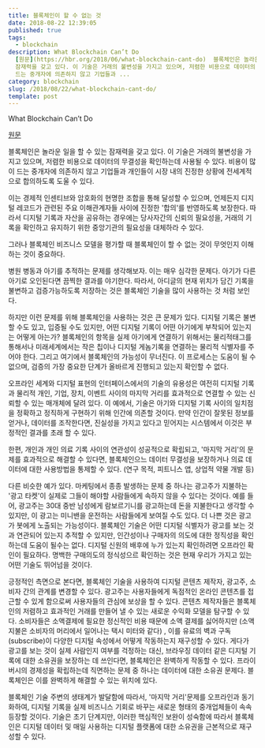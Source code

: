 ```yaml
---
title: 블록체인이 할 수 없는 것
date: 2018-08-22 12:39:05
published: true
tags:
  - blockchain
description: What Blockchain Can’t Do
  [원문](https://hbr.org/2018/06/what-blockchain-cant-do)  블록체인은 놀라운 일을 할 수 있는
  잠재력을 갖고 있다. 이 기술은 거래의 불변성을 가지고 있으며, 저렴한 비용으로 데이터의 무결성을 확인하는데 사용될 수 있다. 비용이 많이
  드는 중개자에 의존하지 않고 기업들과 ...
category: blockchain
slug: /2018/08/22/what-blockchain-cant-do/
template: post
---
```


What Blockchain Can’t Do

[원문](https://hbr.org/2018/06/what-blockchain-cant-do)

블록체인은 놀라운 일을 할 수 있는 잠재력을 갖고 있다. 이 기술은 거래의 불변성을 가지고 있으며, 저렴한 비용으로 데이터의 무결성을 확인하는데 사용될 수 있다. 비용이 많이 드는 중개자에 의존하지 않고 기업들과 개인들이 시장 내의 진정한 상황에 전세계적으로 합의하도록 도울 수 있다.

이는 경제적 인센티브와 암호화의 현명한 조합을 통해 달성할 수 있으며, 언제든지 디지털 레코드가 관련된 주요 이해관계자들 사이에 진정한 '합의'를 반영하도록 보장한다. 따라서 디지털 기록과 자산을 공유하는 경우에는 당사자간의 신뢰의 필요성을, 거래의 기록을 확인하고 유지하기 위한 중앙기관의 필요성을 대체하라 수 있다.

그러나 블록체인 비즈니스 모델을 평가할 때 블록체인이 할 수 없는 것이 무엇인지 이해하는 것이 중요하다.

병원 병동과 아기를 추적하는 문제를 생각해보자. 이는 매우 심각한 문제다. 아기가 다른 아기로 오인된다면 끔찍한 결과를 야기한다. 따라서, 아디글의 현재 위치가 담긴 기록을 불변하고 검증가능하도록 저장하는 것은 블록체인 기술을 많이 사용하는 것 처럼 보인다.

하지만 이런 문제를 위해 블록체인을 사용하는 것은 큰 문제가 있다. 디지털 기록은 불변할 수도 있고, 입증될 수도 있지만, 어떤 디지털 기록이 어떤 아기에게 부착되어 있는지는 어떻게 아는가? 블록체인의 항목을 실제 아기에게 연결하기 위해서는 물리적태그를 통해서나 미래세계에서는 작은 칩이나 디지털 게놈기록을 연결하는 물리적 식별자를 주어야 한다. 그리고 여기에서 블록체인의 가능성이 무너진다. 이 프로세스는 도움이 될 수 없으며, 검증의 가장 중요한 단계가 올바르게 진행되고 있는지 확인할 수 없다.

오프라인 세계와 디지털 표현의 인터페이스에서의 기술의 유용성은 여전히 디지털 기록과 물리적 개인, 기업, 장치, 이벤트 사이의 마지막 거리를 효과적으로 연결할 수 있는 신뢰할 수 있는 매개체에 달려 있다. 이 예에서, 기술은 아기와 디지털 기록 사이의 일치점을 정확하고 정직하게 구현하기 위해 인간에 의존할 것이다. 만약 인간이 잘못된 정보를 얻거나, 데이터를 조작한다면, 진실성을 가지고 있다고 믿어지는 시스템에서 이것은 부정적인 결과를 초래 할 수 있다.

한편, 개인과 개인 의료 기록 사이의 연관성이 성공적으로 확립되고, '마지막 거리'의 문제를 효과적으로 해결할 수 있다면, 블록체인으느 데이터 무결성을 보장하거나 의료 데이터에 대한 사용방법을 통제할 수 있다. (연구 목적, 피트니스 앱, 상업적 약물 개발 등)

다른 비슷한 예가 있다. 마케팅에서 종종 발생하는 문제 중 하나는 광고주가 지불하는 '광고 타켓'이 실제로 그들이 해야할 사람들에게 속하지 않을 수 있다는 것이다. 예를 들어, 광고주는 30대 중반 남성에게 람보르기니를 광고하는데 돈을 지불한다고 생각할 수 있지만, 이 광고는 미니밴을 운전하는 사람들에게 보여질 수도 있다. 더 나쁜 것은 광고가 봇에게 노출되는 가능성이다. 블록체인 기술은 어떤 디지털 식별자가 광고를 보는 것과 연관되어 있는지 추적할 수 있지만, 인간성이나 구매자의 의도에 대한 정직성을 확인하는데 도움이 될수는 없다. 디지털 신원의 배후에 누가 있는지 확인하려면 오프라인 확인이 필요하다. 명백한 구매의도의 정식성으르 확인하는 것은 현재 우리가 가지고 있는 어떤 기술도 뛰어넘을 것이다.

긍정적인 측면으로 본다면, 블록체인 기술을 사용하여 디지털 콘텐츠 제작자, 광고주, 소비자 간의 관계를 변경할 수 있다. 광고주는 사용자들에게 독점적인 온라인 콘텐츠를 접근할 수 있게 함으로써 사용자들의 관심에 보상을 할 수 있다. 콘텐츠 제작자들은 블록체인의 저렴하고 효과적인 거래를 만들어 낼 수 있는 새로운 수익화 모델을 탐구할 수 있다. 소비자들은 소액결제에 필요한 정신적인 비용 때문에 소액 결제를 싫어하지만 (소액지불은 소비자의 머리에서 일어나는 택시 미터와 같다) , 이를 유료의 벽과 구독(subscribe)이 다양한 디지털 속성에서 어떻게 작동하는지 재구성할 수 있다. 게다가 광고를 보는 것이 실제 사람인지 여부를 걱정하는 대신, 브라우징 데이터 같은 디지털 기록에 대한 소유권을 보장하는 데 쓰인다면, 블록체인은 완벽하게 작동할 수 있다. 프라이버시의 경제성을 확립하는데 직면하는 문제 중 하나는 데이터에 대한 소유권 문제다. 블록체인은 이를 완벽하게 해결할 수 있는 위치에 있다.

블록체인 기술 주변의 생태계가 발달함에 따라서, '마지막 거리'문제를 오프라인과 동기화하여, 디지털 기록을 실제 비즈니스 기회로 바꾸는 새로운 형태의 중개업체들이 속속 등장할 것이다. 기술은 초기 단계지만, 이러한 핵심적인 보완이 성숙함에 따라서 블록체인은 디지털 데이터 및 매일 사용하는 디지털 플랫폼에 대한 소유권을 근본적으로 재구성할 수 있다.
